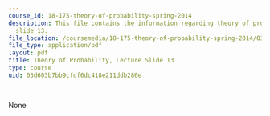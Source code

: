 ```yaml
---
course_id: 18-175-theory-of-probability-spring-2014
description: This file contains the information regarding theory of probability, lecture
  slide 13.
file_location: /coursemedia/18-175-theory-of-probability-spring-2014/03d603b7bb9cfdf6dc418e211ddb286e_MIT18_175S14_Lecture13.pdf
file_type: application/pdf
layout: pdf
title: Theory of Probability, Lecture Slide 13
type: course
uid: 03d603b7bb9cfdf6dc418e211ddb286e

---
```

None